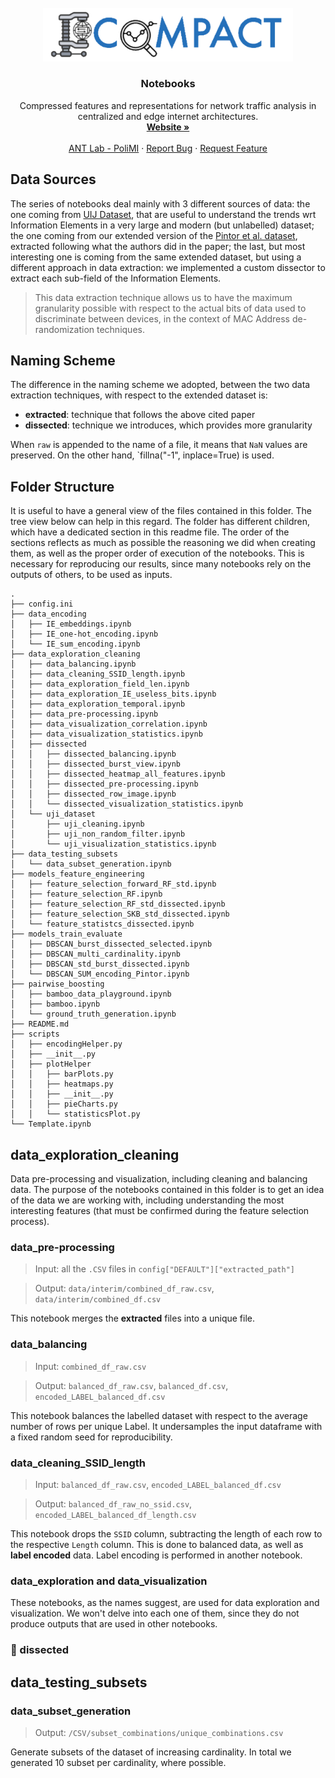 <br />
<div align="center">
  <a href="https://github.com/GiovanniBaccichet/COMPACT">
    <img src="../images/compact_logo.png" alt="Logo" width="400">
  </a>

<h3 align="center">Notebooks</h3>

  <p align="center">
    Compressed features and representations for network traffic analysis in centralized and edge internet architectures.
    <br />
    <a href="https://compact-prin.github.io/"><strong>Website »</strong></a>
    <br />
    <br />
    <a href="https://antlab.deib.polimi.it/">ANT Lab - PoliMI</a>
    ·
    <a href="https://github.com/GiovanniBaccichet/COMPACT/issues">Report Bug</a>
    ·
    <a href="https://github.com/GiovanniBaccichet/COMPACT/issues">Request Feature</a>
  </p>
</div>

</details>

## Data Sources

The series of notebooks deal mainly with 3 different sources of data: the one coming from [UIJ Dataset](https://zenodo.org/records/7801798), that are useful to understand the trends wrt Information Elements in a very large and modern (but unlabelled) dataset; the one coming from our extended version of the [Pintor et al. dataset](https://www.sciencedirect.com/science/article/abs/pii/S1389128622000196), extracted following what the authors did in the paper; the last, but most interesting one is coming from the same extended dataset, but using a different approach in data extraction: we implemented a custom dissector to extract each sub-field of the Information Elements.

> This data extraction technique allows us to have the maximum granularity possible with respect to the actual bits of data used to discriminate between devices, in the context of MAC Address de-randomization techniques.

## Naming Scheme

The difference in the naming scheme we adopted, between the two data extraction techniques, with respect to the extended dataset is:
- **extracted**: technique that follows the above cited paper
- **dissected**: technique we introduces, which provides more granularity

When `raw` is appended to the name of a file, it means that `NaN` values are preserved. On the other hand, `fillna("-1", inplace=True) is used.

## Folder Structure

It is useful to have a general view of the files contained in this folder. The tree view below can help in this regard. The folder has different children, which have a dedicated section in this readme file. The order of the sections reflects as much as possible the reasoning we did when creating them, as well as the proper order of execution of the notebooks. This is necessary for reproducing our results, since many notebooks rely on the outputs of others, to be used as inputs.

```
.
├── config.ini
├── data_encoding
│   ├── IE_embeddings.ipynb
│   ├── IE_one-hot_encoding.ipynb
│   └── IE_sum_encoding.ipynb
├── data_exploration_cleaning
│   ├── data_balancing.ipynb
│   ├── data_cleaning_SSID_length.ipynb
│   ├── data_exploration_field_len.ipynb
│   ├── data_exploration_IE_useless_bits.ipynb
│   ├── data_exploration_temporal.ipynb
│   ├── data_pre-processing.ipynb
│   ├── data_visualization_correlation.ipynb
│   ├── data_visualization_statistics.ipynb
│   ├── dissected
│   │   ├── dissected_balancing.ipynb
│   │   ├── dissected_burst_view.ipynb
│   │   ├── dissected_heatmap_all_features.ipynb
│   │   ├── dissected_pre-processing.ipynb
│   │   ├── dissected_row_image.ipynb
│   │   └── dissected_visualization_statistics.ipynb
│   └── uji_dataset
│       ├── uji_cleaning.ipynb
│       ├── uji_non_random_filter.ipynb
│       └── uji_visualization_statistics.ipynb
├── data_testing_subsets
│   └── data_subset_generation.ipynb
├── models_feature_engineering
│   ├── feature_selection_forward_RF_std.ipynb
│   ├── feature_selection_RF.ipynb
│   ├── feature_selection_RF_std_dissected.ipynb
│   ├── feature_selection_SKB_std_dissected.ipynb
│   └── feature_statistcs_dissected.ipynb
├── models_train_evaluate
│   ├── DBSCAN_burst_dissected_selected.ipynb
│   ├── DBSCAN_multi_cardinality.ipynb
│   ├── DBSCAN_std_burst_dissected.ipynb
│   └── DBSCAN_SUM_encoding_Pintor.ipynb
├── pairwise_boosting
│   ├── bamboo_data_playground.ipynb
│   ├── bamboo.ipynb
│   └── ground_truth_generation.ipynb
├── README.md
├── scripts
│   ├── encodingHelper.py
│   ├── __init__.py
│   ├── plotHelper
│   │   ├── barPlots.py
│   │   ├── heatmaps.py
│   │   ├── __init__.py
│   │   ├── pieCharts.py
│   │   └── statisticsPlot.py
└── Template.ipynb
```

## data_exploration_cleaning

Data pre-processing and visualization, including cleaning and balancing data. The purpose of the notebooks contained in this folder is to get an idea of the data we are working with, including understanding the most interesting features (that must be confirmed during the feature selection process).

### data_pre-processing

> Input: all the `.CSV` files in `config["DEFAULT"]["extracted_path"]`

> Output: `data/interim/combined_df_raw.csv`, `data/interim/combined_df.csv`

This notebook merges the **extracted** files into a unique file.

### data_balancing

> Input: `combined_df_raw.csv`

> Output: `balanced_df_raw.csv`, `balanced_df.csv`, `encoded_LABEL_balanced_df.csv`

This notebook balances the labelled dataset with respect to the average number of rows per unique Label. It undersamples the input dataframe with a fixed random seed for reproducibility.

### data_cleaning_SSID_length

> Input: `balanced_df_raw.csv`, `encoded_LABEL_balanced_df.csv`

> Output: `balanced_df_raw_no_ssid.csv`, `encoded_LABEL_balanced_df_length.csv`

This notebook drops the `SSID` column, subtracting the length of each row to the respective `Length` column. This is done to balanced data, as well as **label encoded** data. Label encoding is performed in another notebook.

### data_exploration and data_visualization

These notebooks, as the names suggest, are used for data exploration and visualization. We won't delve into each one of them, since they do not produce outputs that are used in other notebooks.

### 📁 dissected

## data_testing_subsets

### data_subset_generation

> Output: `/CSV/subset_combinations/unique_combinations.csv`

Generate subsets of the dataset of increasing cardinality. In total we generated 10 subset per cardinality, where possible.


